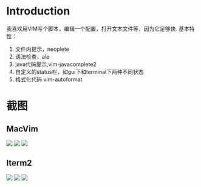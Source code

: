 # Introduction
我喜欢用VIM写个脚本，编辑一个配置，打开文本文件等，因为它足够快.
基本特性：
1. 文件内提示，neoplete
2. 语法检查，ale
3. java代码提示,vim-javacomplete2
4. 自定义的status栏，如gui下和terminal下两种不同状态
5. 格式化代码 vim-autoformat

# 截图
## MacVim
![](https://raw.githubusercontent.com/iQuinn/vim/master/Screenshot/Macvim%201.png)
![](https://raw.githubusercontent.com/iQuinn/vim/master/Screenshot/Macvim%202.png)
![](https://raw.githubusercontent.com/iQuinn/vim/master/Screenshot/Macvim%203.png)
## Iterm2
![](https://raw.githubusercontent.com/iQuinn/vim/master/Screenshot/terminal%201.png)
![](https://raw.githubusercontent.com/iQuinn/vim/master/Screenshot/terminal%202.png)
![](https://raw.githubusercontent.com/iQuinn/vim/master/Screenshot/terminal%203.png)



